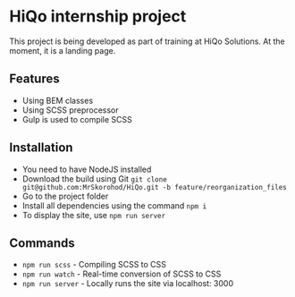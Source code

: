 # HiQo internship project
This project is being developed as part of training at HiQo Solutions. At the moment, it is a landing page.

## Features
* Using BEM classes
* Using SCSS preprocessor
* Gulp is used to compile SCSS

## Installation
* You need to have NodeJS installed
* Download the build using Git ```git clone git@github.com:MrSkorohod/HiQo.git -b feature/reorganization_files```
* Go to the project folder
* Install all dependencies using the command ```npm i```
* To display the site, use ```npm run server```

## Commands
* ```npm run scss``` - Compiling SCSS to CSS
* ```npm run watch``` - Real-time conversion of SCSS to CSS
* ```npm run server``` - Locally runs the site via localhost: 3000
